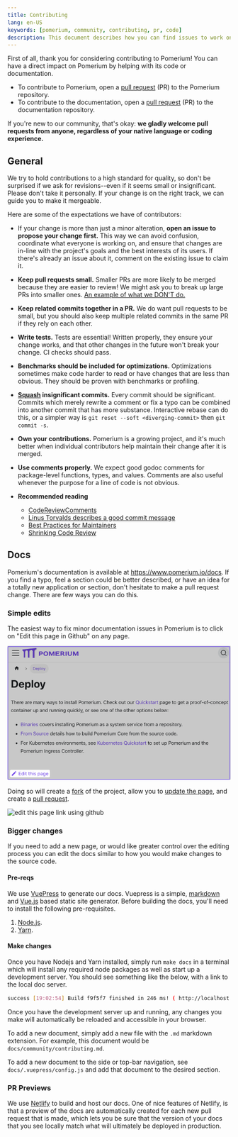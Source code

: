 ```yaml
---
title: Contributing
lang: en-US
keywords: [pomerium, community, contributing, pr, code]
description: This document describes how you can find issues to work on, fix/add documentation, and how setup Pomerium for local development.
---
```


First of all, thank you for considering contributing to Pomerium! You can have a direct impact on Pomerium by helping with its code or documentation.

- To contribute to Pomerium, open a [pull request](https://github.com/pomerium/pomerium/pulls) (PR) to the Pomerium repository.
- To contribute to the documentation, open a [pull request](https://github.com/pomerium/documentation/pulls) (PR) to the documentation repository.

If you're new to our community, that's okay: **we gladly welcome pull requests from anyone, regardless of your native language or coding experience.**

## General

We try to hold contributions to a high standard for quality, so don't be surprised if we ask for revisions--even if it seems small or insignificant. Please don't take it personally. If your change is on the right track, we can guide you to make it mergeable.

Here are some of the expectations we have of contributors:

- If your change is more than just a minor alteration, **open an issue to propose your change first.** This way we can avoid confusion, coordinate what everyone is working on, and ensure that changes are in-line with the project's goals and the best interests of its users. If there's already an issue about it, comment on the existing issue to claim it.

- **Keep pull requests small.** Smaller PRs are more likely to be merged because they are easier to review! We might ask you to break up large PRs into smaller ones. [An example of what we DON'T do.](https://twitter.com/iamdevloper/status/397664295875805184)

- **Keep related commits together in a PR.** We do want pull requests to be small, but you should also keep multiple related commits in the same PR if they rely on each other.

- **Write tests.** Tests are essential! Written properly, they ensure your change works, and that other changes in the future won't break your change. CI checks should pass.

- **Benchmarks should be included for optimizations.** Optimizations sometimes make code harder to read or have changes that are less than obvious. They should be proven with benchmarks or profiling.

- **[Squash](http://gitready.com/advanced/2009/02/10/squashing-commits-with-rebase.html) insignificant commits.** Every commit should be significant. Commits which merely rewrite a comment or fix a typo can be combined into another commit that has more substance. Interactive rebase can do this, or a simpler way is `git reset --soft <diverging-commit>` then `git commit -s`.

- **Own your contributions.** Pomerium is a growing project, and it's much better when individual contributors help maintain their change after it is merged.

- **Use comments properly.** We expect good godoc comments for package-level functions, types, and values. Comments are also useful whenever the purpose for a line of code is not obvious.

- **Recommended reading**

  - [CodeReviewComments](https://github.com/golang/go/wiki/CodeReviewComments)
  - [Linus Torvalds describes a good commit message](https://gist.github.com/matthewhudson/1475276)
  - [Best Practices for Maintainers](https://opensource.guide/best-practices/)
  - [Shrinking Code Review](https://alexgaynor.net/2015/dec/29/shrinking-code-review/)

## Docs

Pomerium's documentation is available at <https://www.pomerium.io/docs>. If you find a typo, feel a section could be better described, or have an idea for a totally new application or section, don't hesitate to make a pull request change. There are few ways you can do this.

### Simple edits

The easiest way to fix minor documentation issues in Pomerium is to click on "Edit this page in Github" on any page.

![edit this page link](./img/contributing-edit-this-page.png)

Doing so will create a [fork](https://help.github.com/en/articles/fork-a-repo) of the project, allow you to [update the page](https://guides.github.com/features/mastering-markdown/), and create a [pull request](https://help.github.com/en/articles/about-pull-requests).

![edit this page link using github](./img/contributing-edit-this-page-github.png)

### Bigger changes

If you need to add a new page, or would like greater control over the editing process you can edit the docs similar to how you would make changes to the source code.

#### Pre-reqs

We use [VuePress](https://vuepress.vuejs.org) to generate our docs. Vuepress is a simple, [markdown](https://v1.vuepress.vuejs.org/config/#markdown) and [Vue.js](https://v1.vuepress.vuejs.org/config/#markdown) based static site generator. Before building the docs, you'll need to install the following pre-requisites.

1. [Node.js](https://nodejs.org/en/download/).
2. [Yarn](https://yarnpkg.com/lang/en/docs).

#### Make changes

Once you have Nodejs and Yarn installed, simply run `make docs` in a terminal which will install any required node packages as well as start up a development server. You should see something like the below, with a link to the local doc server.

```bash
success [19:02:54] Build f9f5f7 finished in 246 ms! ( http://localhost:8081/ )
```

Once you have the development server up and running, any changes you make will automatically be reloaded and accessible in your browser.

To add a new document, simply add a new file with the `.md` markdown extension. For example, this document would be `docs/community/contributing.md`.

To add a new document to the side or top-bar navigation, see `docs/.vuepress/config.js` and add that document to the desired section.

### PR Previews

We use [Netlify](https://www.netlify.com) to build and host our docs. One of nice features of Netlify, is that a preview of the docs are automatically created for each new pull request that is made, which lets you be sure that the version of your docs that you see locally match what will ultimately be deployed in production.

[configuration variables]: /docs/reference
[download]: https://github.com/pomerium/pomerium/releases
[environmental configuration variables]: https://12factor.net/config
[verify]: https://verify.pomerium.com/
[identity provider]: /docs/identity-providers
[make]: https://en.wikipedia.org/wiki/Make_(software)
[tls certificates]: /docs/concepts/certificates
